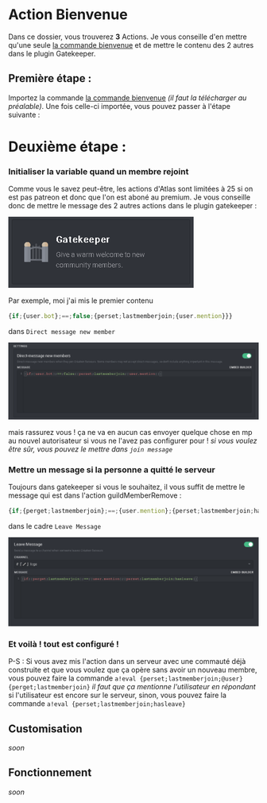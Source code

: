 # Action Bienvenue
Dans ce dossier, vous trouverez **3** Actions. Je vous conseille d'en mettre qu'une seule [la commande bienvenue](https://github.com/Merlode11/botscustomcommands/blob/master/Atlas/bienvenue/label-bienvenue.action) et de mettre le contenu des 2 autres dans le plugin Gatekeeper. 

## Première étape :

Importez la commande [la commande bienvenue](https://github.com/Merlode11/botscustomcommands/blob/master/Atlas/bienvenue/label-bienvenue.action) *(il faut la télécharger au préalable)*. Une fois celle-ci importée, vous pouvez passer à l'étape suivante :

# Deuxième étape :

### Initialiser la variable quand un membre rejoint

Comme vous le savez peut-être, les actions d'Atlas sont limitées à 25 si on est pas patreon et donc que l'on est aboné au premium. Je vous conseille donc de mettre le message des 2 autres actions dans le plugin gatekeeper :

![alt](https://raw.githubusercontent.com/Merlode11/botscustomcommands/master/images/gatekeeper.png)

Par exemple, moi j'ai mis le premier contenu
```js
{if;{user.bot};==;false;{perset;lastmemberjoin;{user.mention}}}
```
dans `Direct message new member`

![alt](https://raw.githubusercontent.com/Merlode11/botscustomcommands/master/images/direct%20message%20new%20member.png)

mais rassurez vous ! ça ne va en aucun cas envoyer quelque chose en mp au nouvel autorisateur si vous ne l'avez pas configurer pour ! *si vous voulez être sûr, vous pouvez le mettre dans `join message`*

### Mettre un message si la personne a quitté le serveur

Toujours dans gatekeeper si vous le souhaitez, il vous suffit de mettre le message qui est dans l'action guildMemberRemove :
```js
{if;{perget;lastmemberjoin};==;{user.mention};{perset;lastmemberjoin;hasleave}}
```
dans le cadre `Leave Message`

![alt](https://raw.githubusercontent.com/Merlode11/botscustomcommands/master/images/leave%20message.png)

### Et voilà ! tout est configuré !

P-S : Si vous avez mis l'action dans un serveur avec une commauté déjà construite et que vous voulez que ça opère sans avoir un nouveau membre, vous pouvez faire la commande `a!eval {perset;lastmemberjoin;@user}{perget;lastmemberjoin}` *il faut que ça mentionne l'utilisateur en répondant* si l'utilisateur est encore sur le serveur, sinon, vous pouvez faire la commande `a!eval {perset;lastmemberjoin;hasleave}`

## Customisation

*soon*

## Fonctionnement

*soon*

